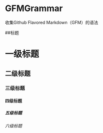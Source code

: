 # GFMGrammar
收集Github Flavored Markdown（GFM）的语法

##标题

# 一级标题
## 二级标题
### 三级标题
#### 四级标题
##### 五级标题
###### 六级标题
